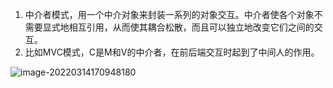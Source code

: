 1. 中介者模式，用一个中介对象来封装一系列的对象交互。中介者使各个对象不需要显式地相互引用，从而使其耦合松散，而且可以独立地改变它们之间的交互。
2. 比如MVC模式，C是M和V的中介者，在前后端交互时起到了中间人的作用。

![image-20220314170948180](C:\Users\46305\AppData\Roaming\Typora\typora-user-images\image-20220314170948180.png)

